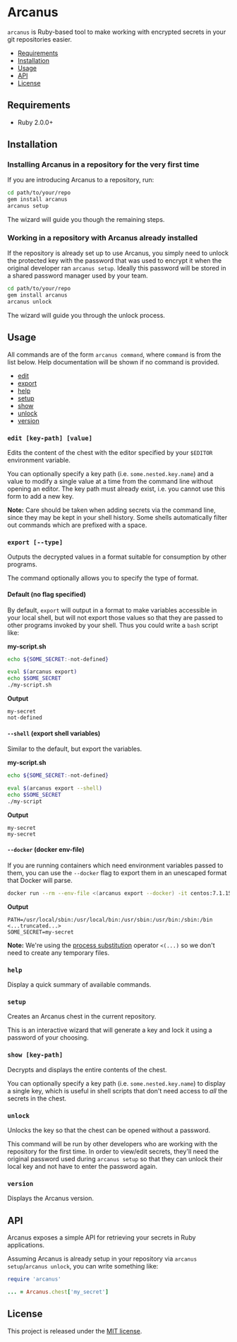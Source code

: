 # Arcanus

`arcanus` is Ruby-based tool to make working with encrypted secrets in your
git repositories easier.

* [Requirements](#requirements)
* [Installation](#installation)
* [Usage](#usage)
* [API](#api)
* [License](#license)

## Requirements

* Ruby 2.0.0+

## Installation

### Installing Arcanus in a repository for the very first time

If you are introducing Arcanus to a repository, run:

```bash
cd path/to/your/repo
gem install arcanus
arcanus setup
```

The wizard will guide you though the remaining steps.

### Working in a repository with Arcanus already installed

If the repository is already set up to use Arcanus, you simply need to unlock
the protected key with the password that was used to encrypt it when the
original developer ran `arcanus setup`. Ideally this password will be stored in
a shared password manager used by your team.

```bash
cd path/to/your/repo
gem install arcanus
arcanus unlock
```

The wizard will guide you through the unlock process.

## Usage

All commands are of the form `arcanus command`, where `command` is from the list
below. Help documentation will be shown if no command is provided.

* [edit](#edit-key-path-value)
* [export](#export---type)
* [help](#help)
* [setup](#setup)
* [show](#show-key-path)
* [unlock](#unlock)
* [version](#version)

### `edit [key-path] [value]`

Edits the content of the chest with the editor specified by your `$EDITOR`
environment variable.

You can optionally specify a key path (i.e. `some.nested.key.name`) and a value
to modify a single value at a time from the command line without opening an
editor. The key path must already exist, i.e. you cannot use this form to add a
new key.

**Note:** Care should be taken when adding secrets via the command line, since
they may be kept in your shell history. Some shells automatically filter out
commands which are prefixed with a space.

### `export [--type]`

Outputs the decrypted values in a format suitable for consumption by other
programs.

The command optionally allows you to specify the type of format.

#### Default (no flag specified)

By default, `export` will output in a format to make variables accessible in
your local shell, but will not export those values so that they are passed to
other programs invoked by your shell. Thus you could write a `bash` script
like:

**my-script.sh**
```bash
echo ${SOME_SECRET:-not-defined}
```

```bash
eval $(arcanus export)
echo $SOME_SECRET
./my-script.sh
```

**Output**
```
my-secret
not-defined
```

#### `--shell` (export shell variables)

Similar to the default, but export the variables.

**my-script.sh**
```bash
echo ${SOME_SECRET:-not-defined}
```

```bash
eval $(arcanus export --shell)
echo $SOME_SECRET
./my-script
```

**Output**
```
my-secret
my-secret
```

#### `--docker` (docker env-file)

If you are running containers which need environment variables passed to them,
you can use the `--docker` flag to export them in an unescaped format that
Docker will parse.

```bash
docker run --rm --env-file <(arcanus export --docker) -it centos:7.1.1503 env
```

**Output**
```
PATH=/usr/local/sbin:/usr/local/bin:/usr/sbin:/usr/bin:/sbin:/bin
<...truncated...>
SOME_SECRET=my-secret
```

**Note:** We're using the
[process substitution](https://en.wikipedia.org/wiki/Process_substitution)
operator `<(...)` so we don't need to create any temporary files.

### `help`

Display a quick summary of available commands.

### `setup`

Creates an Arcanus chest in the current repository.

This is an interactive wizard that will generate a key and lock it using a
password of your choosing.

### `show [key-path]`

Decrypts and displays the entire contents of the chest.

You can optionally specify a key path (i.e. `some.nested.key.name`) to display
a single key, which is useful in shell scripts that don't need access to _all_
the secrets in the chest.

### `unlock`

Unlocks the key so that the chest can be opened without a password.

This command will be run by other developers who are working with the
repository for the first time. In order to view/edit secrets, they'll need
the original password used during `arcanus setup` so that they can unlock
their local key and not have to enter the password again.

### `version`

Displays the Arcanus version.

## API

Arcanus exposes a simple API for retrieving your secrets in Ruby applications.

Assuming Arcanus is already setup in your repository via
`arcanus setup`/`arcanus unlock`, you can write something like:

```ruby
require 'arcanus'

... = Arcanus.chest['my_secret']
```

## License

This project is released under the [MIT license](LICENSE.md).
